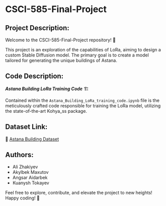 # CSCI-585-Final-Project

## Project Description:

Welcome to the CSCI-585-Final-Project repository! 🚀

This project is an exploration of the capabilities of LoRa, aiming to design a custom Stable Diffusion model. The primary goal is to create a model tailored for generating the unique buildings of Astana.

## Code Description:

**_Astana Building LoRa Training Code_** 🏗️

Contained within the `Astana_Building_LoRa_training_code.ipynb` file is the meticulously crafted code responsible for training the LoRa model, utilizing the state-of-the-art Kohya_ss package.

## Dataset Link:

📂 [Astana Building Dataset](https://drive.google.com/drive/folders/1toD3BJp-JZbgOOi-gj8akYIxMpDbQ3k6?usp=sharing)

## Authors:

- Ali Zhakiyev
- Akylbek Maxutov
- Angsar Aidarbek
- Kuanysh Tokayev

Feel free to explore, contribute, and elevate the project to new heights! Happy coding! 🌟
